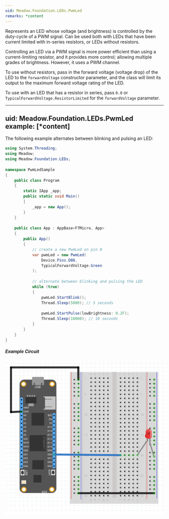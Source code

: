 ```yaml
---
uid: Meadow.Foundation.LEDs.PwmLed
remarks: *content
---
```


Represents an LED whose voltage (and brightness) is controlled by the duty-cycle of a PWM signal. Can be used both with LEDs that have been current limited with in-series resistors, or LEDs without resistors.

Controlling an LED via a PWM signal is more power efficient than using a current-limiting resistor, and it provides more control; allowing multiple grades of brightness. However, it uses a PWM channel.

To use without resistors, pass in the forward voltage (voltage drop) of the LED to the `forwardVoltage` constructor parameter, and the class will limit its output to the maximum forward voltage rating of the LED.

To use with an LED that has a resistor in series, pass `0.0` or `TypicalForwardVoltage.ResistorLimited` for the `forwardVoltage` parameter.

---
uid: Meadow.Foundation.LEDs.PwmLed
example: [*content]
---

The following example alternates between blinking and pulsing an LED:

```csharp
using System.Threading;
using Meadow;
using Meadow.Foundation.LEDs;

namespace PwmLedSample
{
    public class Program
    {
        static IApp _app; 
        public static void Main()
        {
            _app = new App();
        }
    }

    public class App : AppBase<F7Micro, App>
    {
        public App()
        {
            // create a new PwmLed on pin 8
            var pwmLed = new PwmLed(
                Device.Pins.D08,
                TypicalForwardVoltage.Green
            );

            // alternate between blinking and pulsing the LED 
            while (true)
            {
                pwmLed.StartBlink();
                Thread.Sleep(5000); // 5 seconds

                pwmLed.StartPulse(lowBrightness: 0.2F);
                Thread.Sleep(10000); // 10 seconds
            }
        }
    }
}
```

##### Example Circuit

![](../../API_Assets/Meadow.Foundation.LEDs.PwmLed/PwmLed.svg)